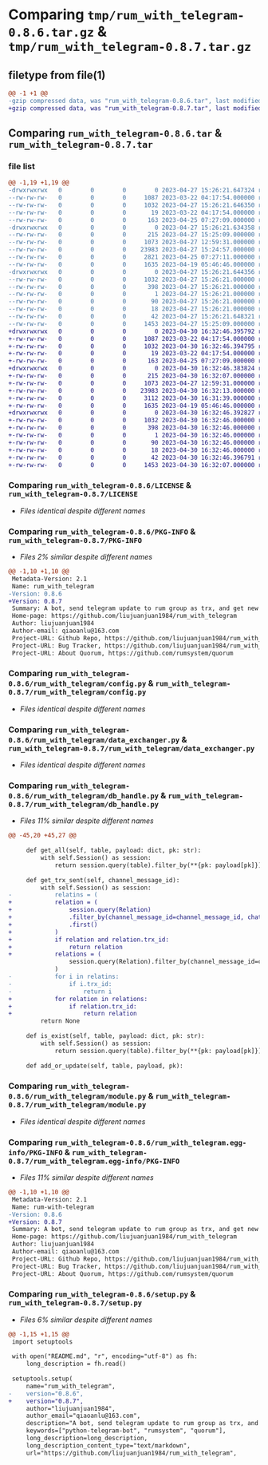 # Comparing `tmp/rum_with_telegram-0.8.6.tar.gz` & `tmp/rum_with_telegram-0.8.7.tar.gz`

## filetype from file(1)

```diff
@@ -1 +1 @@
-gzip compressed data, was "rum_with_telegram-0.8.6.tar", last modified: Thu Apr 27 15:26:21 2023, max compression
+gzip compressed data, was "rum_with_telegram-0.8.7.tar", last modified: Sun Apr 30 16:32:46 2023, max compression
```

## Comparing `rum_with_telegram-0.8.6.tar` & `rum_with_telegram-0.8.7.tar`

### file list

```diff
@@ -1,19 +1,19 @@
-drwxrwxrwx   0        0        0        0 2023-04-27 15:26:21.647324 rum_with_telegram-0.8.6/
--rw-rw-rw-   0        0        0     1087 2023-03-22 04:17:54.000000 rum_with_telegram-0.8.6/LICENSE
--rw-rw-rw-   0        0        0     1032 2023-04-27 15:26:21.646350 rum_with_telegram-0.8.6/PKG-INFO
--rw-rw-rw-   0        0        0       19 2023-03-22 04:17:54.000000 rum_with_telegram-0.8.6/README.md
--rw-rw-rw-   0        0        0      163 2023-04-25 07:27:09.000000 rum_with_telegram-0.8.6/pyproject.toml
-drwxrwxrwx   0        0        0        0 2023-04-27 15:26:21.634358 rum_with_telegram-0.8.6/rum_with_telegram/
--rw-rw-rw-   0        0        0      215 2023-04-27 15:25:09.000000 rum_with_telegram-0.8.6/rum_with_telegram/__init__.py
--rw-rw-rw-   0        0        0     1073 2023-04-27 12:59:31.000000 rum_with_telegram-0.8.6/rum_with_telegram/config.py
--rw-rw-rw-   0        0        0    23983 2023-04-27 15:24:57.000000 rum_with_telegram-0.8.6/rum_with_telegram/data_exchanger.py
--rw-rw-rw-   0        0        0     2821 2023-04-25 07:27:11.000000 rum_with_telegram-0.8.6/rum_with_telegram/db_handle.py
--rw-rw-rw-   0        0        0     1635 2023-04-19 05:46:46.000000 rum_with_telegram-0.8.6/rum_with_telegram/module.py
-drwxrwxrwx   0        0        0        0 2023-04-27 15:26:21.644356 rum_with_telegram-0.8.6/rum_with_telegram.egg-info/
--rw-rw-rw-   0        0        0     1032 2023-04-27 15:26:21.000000 rum_with_telegram-0.8.6/rum_with_telegram.egg-info/PKG-INFO
--rw-rw-rw-   0        0        0      398 2023-04-27 15:26:21.000000 rum_with_telegram-0.8.6/rum_with_telegram.egg-info/SOURCES.txt
--rw-rw-rw-   0        0        0        1 2023-04-27 15:26:21.000000 rum_with_telegram-0.8.6/rum_with_telegram.egg-info/dependency_links.txt
--rw-rw-rw-   0        0        0       90 2023-04-27 15:26:21.000000 rum_with_telegram-0.8.6/rum_with_telegram.egg-info/requires.txt
--rw-rw-rw-   0        0        0       18 2023-04-27 15:26:21.000000 rum_with_telegram-0.8.6/rum_with_telegram.egg-info/top_level.txt
--rw-rw-rw-   0        0        0       42 2023-04-27 15:26:21.648321 rum_with_telegram-0.8.6/setup.cfg
--rw-rw-rw-   0        0        0     1453 2023-04-27 15:25:09.000000 rum_with_telegram-0.8.6/setup.py
+drwxrwxrwx   0        0        0        0 2023-04-30 16:32:46.395792 rum_with_telegram-0.8.7/
+-rw-rw-rw-   0        0        0     1087 2023-03-22 04:17:54.000000 rum_with_telegram-0.8.7/LICENSE
+-rw-rw-rw-   0        0        0     1032 2023-04-30 16:32:46.394795 rum_with_telegram-0.8.7/PKG-INFO
+-rw-rw-rw-   0        0        0       19 2023-03-22 04:17:54.000000 rum_with_telegram-0.8.7/README.md
+-rw-rw-rw-   0        0        0      163 2023-04-25 07:27:09.000000 rum_with_telegram-0.8.7/pyproject.toml
+drwxrwxrwx   0        0        0        0 2023-04-30 16:32:46.383824 rum_with_telegram-0.8.7/rum_with_telegram/
+-rw-rw-rw-   0        0        0      215 2023-04-30 16:32:07.000000 rum_with_telegram-0.8.7/rum_with_telegram/__init__.py
+-rw-rw-rw-   0        0        0     1073 2023-04-27 12:59:31.000000 rum_with_telegram-0.8.7/rum_with_telegram/config.py
+-rw-rw-rw-   0        0        0    23983 2023-04-30 16:32:13.000000 rum_with_telegram-0.8.7/rum_with_telegram/data_exchanger.py
+-rw-rw-rw-   0        0        0     3112 2023-04-30 16:31:39.000000 rum_with_telegram-0.8.7/rum_with_telegram/db_handle.py
+-rw-rw-rw-   0        0        0     1635 2023-04-19 05:46:46.000000 rum_with_telegram-0.8.7/rum_with_telegram/module.py
+drwxrwxrwx   0        0        0        0 2023-04-30 16:32:46.392827 rum_with_telegram-0.8.7/rum_with_telegram.egg-info/
+-rw-rw-rw-   0        0        0     1032 2023-04-30 16:32:46.000000 rum_with_telegram-0.8.7/rum_with_telegram.egg-info/PKG-INFO
+-rw-rw-rw-   0        0        0      398 2023-04-30 16:32:46.000000 rum_with_telegram-0.8.7/rum_with_telegram.egg-info/SOURCES.txt
+-rw-rw-rw-   0        0        0        1 2023-04-30 16:32:46.000000 rum_with_telegram-0.8.7/rum_with_telegram.egg-info/dependency_links.txt
+-rw-rw-rw-   0        0        0       90 2023-04-30 16:32:46.000000 rum_with_telegram-0.8.7/rum_with_telegram.egg-info/requires.txt
+-rw-rw-rw-   0        0        0       18 2023-04-30 16:32:46.000000 rum_with_telegram-0.8.7/rum_with_telegram.egg-info/top_level.txt
+-rw-rw-rw-   0        0        0       42 2023-04-30 16:32:46.396791 rum_with_telegram-0.8.7/setup.cfg
+-rw-rw-rw-   0        0        0     1453 2023-04-30 16:32:07.000000 rum_with_telegram-0.8.7/setup.py
```

### Comparing `rum_with_telegram-0.8.6/LICENSE` & `rum_with_telegram-0.8.7/LICENSE`

 * *Files identical despite different names*

### Comparing `rum_with_telegram-0.8.6/PKG-INFO` & `rum_with_telegram-0.8.7/PKG-INFO`

 * *Files 2% similar despite different names*

```diff
@@ -1,10 +1,10 @@
 Metadata-Version: 2.1
 Name: rum_with_telegram
-Version: 0.8.6
+Version: 0.8.7
 Summary: A bot, send telegram update to rum group as trx, and get new trx from rum group to channel.
 Home-page: https://github.com/liujuanjuan1984/rum_with_telegram
 Author: liujuanjuan1984
 Author-email: qiaoanlu@163.com
 Project-URL: Github Repo, https://github.com/liujuanjuan1984/rum_with_telegram
 Project-URL: Bug Tracker, https://github.com/liujuanjuan1984/rum_with_telegram/issues
 Project-URL: About Quorum, https://github.com/rumsystem/quorum
```

### Comparing `rum_with_telegram-0.8.6/rum_with_telegram/config.py` & `rum_with_telegram-0.8.7/rum_with_telegram/config.py`

 * *Files identical despite different names*

### Comparing `rum_with_telegram-0.8.6/rum_with_telegram/data_exchanger.py` & `rum_with_telegram-0.8.7/rum_with_telegram/data_exchanger.py`

 * *Files identical despite different names*

### Comparing `rum_with_telegram-0.8.6/rum_with_telegram/db_handle.py` & `rum_with_telegram-0.8.7/rum_with_telegram/db_handle.py`

 * *Files 11% similar despite different names*

```diff
@@ -45,20 +45,27 @@
 
     def get_all(self, table, payload: dict, pk: str):
         with self.Session() as session:
             return session.query(table).filter_by(**{pk: payload[pk]}).all()
 
     def get_trx_sent(self, channel_message_id):
         with self.Session() as session:
-            relatins = (
+            relation = (
+                session.query(Relation)
+                .filter_by(channel_message_id=channel_message_id, chat_type="private")
+                .first()
+            )
+            if relation and relation.trx_id:
+                return relation
+            relations = (
                 session.query(Relation).filter_by(channel_message_id=channel_message_id).all()
             )
-            for i in relatins:
-                if i.trx_id:
-                    return i
+            for relation in relations:
+                if relation.trx_id:
+                    return relation
         return None
 
     def is_exist(self, table, payload: dict, pk: str):
         with self.Session() as session:
             return session.query(table).filter_by(**{pk: payload[pk]}).count() > 0
 
     def add_or_update(self, table, payload, pk):
```

### Comparing `rum_with_telegram-0.8.6/rum_with_telegram/module.py` & `rum_with_telegram-0.8.7/rum_with_telegram/module.py`

 * *Files identical despite different names*

### Comparing `rum_with_telegram-0.8.6/rum_with_telegram.egg-info/PKG-INFO` & `rum_with_telegram-0.8.7/rum_with_telegram.egg-info/PKG-INFO`

 * *Files 11% similar despite different names*

```diff
@@ -1,10 +1,10 @@
 Metadata-Version: 2.1
 Name: rum-with-telegram
-Version: 0.8.6
+Version: 0.8.7
 Summary: A bot, send telegram update to rum group as trx, and get new trx from rum group to channel.
 Home-page: https://github.com/liujuanjuan1984/rum_with_telegram
 Author: liujuanjuan1984
 Author-email: qiaoanlu@163.com
 Project-URL: Github Repo, https://github.com/liujuanjuan1984/rum_with_telegram
 Project-URL: Bug Tracker, https://github.com/liujuanjuan1984/rum_with_telegram/issues
 Project-URL: About Quorum, https://github.com/rumsystem/quorum
```

### Comparing `rum_with_telegram-0.8.6/setup.py` & `rum_with_telegram-0.8.7/setup.py`

 * *Files 6% similar despite different names*

```diff
@@ -1,15 +1,15 @@
 import setuptools
 
 with open("README.md", "r", encoding="utf-8") as fh:
     long_description = fh.read()
 
 setuptools.setup(
     name="rum_with_telegram",
-    version="0.8.6",
+    version="0.8.7",
     author="liujuanjuan1984",
     author_email="qiaoanlu@163.com",
     description="A bot, send telegram update to rum group as trx, and get new trx from rum group to channel.",
     keywords=["python-telegram-bot", "rumsystem", "quorum"],
     long_description=long_description,
     long_description_content_type="text/markdown",
     url="https://github.com/liujuanjuan1984/rum_with_telegram",
```

